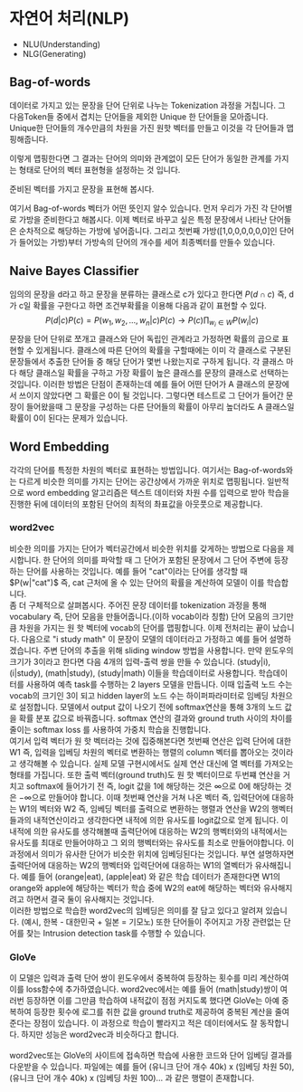 # 자연어 처리(NLP)

- NLU(Understanding)
- NLG(Generating)

## Bag-of-words

데이터로 가지고 있는 문장을 단어 단위로 나누는 Tokenization 과정을 거칩니다. 그 다음Token들 중에서 겹치는 단어들을 제외한 Unique 한 단어들을 모아줍니다. Unique한 단어들의 개수만큼의 차원을 가진 원핫 벡터를 만들고 이것을 각 단어들과 맵핑해줍니다. 

이렇게 맵핑한다면 그 결과는 단어의 의미와 관계없이 모든 단어가 동일한 관계를 가지는 형태로 단어의 벡터 표현형을 설정하는 것 입니다. 

준비된 벡터를 가지고 문장을 표현해 봅시다. 

여기서 Bag-of-words 벡터가 어떤 뜻인지 알수 있습니다. 먼저 우리가 가진 각 단어별로 가방을 준비한다고 해봅시다. 이제 벡터로 바꾸고 싶은 특정 문장에서 나타난 단어들은 순차적으로 해당하는 가방에 넣어줍니다. 그리고 첫번째 가방([1,0,0,0,0,0,0]인 단어가 들어있는 가방)부터 가방속의 단어의 개수를 세어 최종벡터를 만들수 있습니다.  

## Naive Bayes Classifier

임의의 문장을 d라고 하고 문장을 분류하는 클래스로 c가 있다고 한다면 $P(d \cap c)$ 즉, d가 c일 확률을 구한다고 하면 조건부확률을 이용해 다음과 같이 표현할 수 있다. $$P(d | c)P(c)=P(w_1, w_2, ..., w_n|c)P(c) \to P(c)\prod _{w_i \in W}P(w_i|c)$$ 
문장을 단어 단위로 쪼개고 클래스와 단어 독립인 관계라고 가정하면 확률의 곱으로 표현할 수 있게됩니다.
클래스에 따른 단어의 확률을 구할때에는 이미 각 클래스로 구분된 문장들에서 추출한 단어들 중 해당 단어가 몇번 나왔는지로 구하게 됩니다. 
각 클래스 마다 해당 클래스일 확률을 구하고 가장 확률이 높은 클래스를 문장의 클래스로 선택하는 것입니다. 이러한 방법은 단점이 존재하는데 예를 들어 어떤 단어가 A 클래스의 문장에서 쓰이지 않았다면 그 확률은 0이 될 것입니다. 그렇다면 테스트로 그 단어가 들어간 문장이 들어왔을때 그 문장을 구성하는 다른 단어들의 확률이 아무리 높더라도 A 클래스일 확률이 0이 된다는 문제가 있습니다.

## Word Embedding

각각의 단어를 특정한 차원의 벡터로 표현하는 방법입니다. 여기서는 Bag-of-words와는 다르게 비슷한 의미를 가지는 단어는 공간상에서 가까운 위치로 맵핑됩니다. 일반적으로 word embedding 알고리즘은 텍스트 데이터와 차원 수를 입력으로 받아 학습을 진행한 뒤에 데이터의 포함된 단어의 최적의 촤표값을 아웃풋으로 제공합니다.

### word2vec
비슷한 의미를 가지는 단어가 벡터공간에서 비슷한 위치를 갖게하는 방법으로 다음을 제시합니다. 한 단어의 의미를 파악할 때 그 단어가 포함된 문장에서 그 단어 주변에 등장하는 단어를 사용하는 것입니다. 예를 들어 "cat"이라는 단어를 생각할 때 $P(w|"cat")$ 즉, cat 근처에 올 수 있는 단어의 확률을 계산하여 모델이 이를 학습합니다.<br>
좀 더 구체적으로 살펴봅시다.
주어진 문장 데이터를 tokenization 과정을 통해 vocabulary 즉, 단어 모음을 만들어줍니다.(이하 vocab이라 칭함) 단어 모음의 크기만큼 차원을 가지는 원 핫 벡터에 vocab의 단어를 맵핑합니다. 이제 전처리는 끝이 났습니다.
다음으로 "i study math" 이 문장이 모델의 데이터라고 가정하고 예를 들어 설명하겠습니다. 주변 단어의 추출을 위해 sliding window 방법을 사용합니다. 만약 윈도우의 크기가 3이라고 한다면 다음 4개의 입력-출력 쌍을 만들 수 있습니다. (study|i), (i|study), (math|study), (study|math) 이들을 학습데이터로 사용합니다. 학습데이터를 사용하여 예측 task를 수행하는 2 layers 모델을 만듭니다. 이때 입출력 노드 수는 vocab의 크기인 3이 되고 hidden layer의 노드 수는 하이퍼파라미터로 임베딩 차원으로 설정합니다. 모델에서 output 값이 나오기 전에 softmax연산을 통해 3개의 노드 값을 확률 분포 값으로 바꿔줍니다. softmax 연산의 결과와 ground truth 사이의 차이를 줄이는 softmax loss 를 사용하여 가중치 학습을 진행합니다.<br>
여기서 입력 벡터가 원 핫 벡터라는 것에 집중해본다면 첫번째 연산은 입력 단어에 대한 W1 즉, 입력을 입베딩 차원의 벡터로 변환하는 행렬의 column 벡터를 뽑아오는 것이라고 생각해볼 수 있습니다. 실제 모델 구현시에서도 실제 연산 대신에 열 벡터를 가져오는 형태를 가집니다. 또한 출력 벡터(ground truth)도 원 핫 벡터이므로 두번쨰 연산을 거치고 softmax에 들어가기 전 즉, logit 값을 1에 해당하는 것은 $\infty$으로 0에 해당하는 것은 $-\infty$으로 만들어야 합니다. 이때 첫번째 연산을 거쳐 나온 벡터 즉, 입력단어에 대응하는 W1의 벡터와 W2 즉, 임베딩 벡터를 출력으로 변환하는 행렬과 연산을 W2의 행벡터들과의 내적연산이라고 생각한다면 내적에 의한 유사도를 logit값으로 얻게 됩니다. 이 내적에 의한 유사도를 생각해볼때 출력단어에 대응하는 W2의 행벡터와의 내적에서는 유사도를 최대로 만들어야하고 그 외의 행벡터와는 유사도를 최소로 만들어야합니다. 이 과정에서 의미가 유사한 단어가 비슷한 위치에 임베딩된다는 것입니다. 부연 설명하자면 출력단어에 대응하는 W2의 행벡터와 입력단어에 대응하는 W1의 열벡터가 유사해집니다. 예를 들어 (orange|eat), (apple|eat) 와 같은 학습 데이터가 존재한다면 W1의 orange와 apple에 해당하는 벡터가 학습 중에 W2의 eat에 해당하는 벡터와 유사해지려고 하면서 결국 둘이 유사해지는 것입니다. <br>
이러한 방법으로 학습한 word2vec의 임베딩은 의미를 잘 담고 있다고 알려져 있습니다. (예시, 한복 - 대한민국 + 일본 = 기모노) 또한 단어들이 주어지고 가장 관련없는 단어를 찾는 Intrusion detection task를 수행할 수 있습니다. 
### GloVe
이 모델은 입력과 출력 단어 쌍이 윈도우에서 중복하여 등장하는 횟수를 미리 계산하여 이를 loss함수에 추가하였습니다. word2vec에서는 예를 들어 (math|study)쌍이 여러번 등장하면 이를 그만큼 학습하여 내적값이 점점 커지도록 했다면 GloVe는 아예 중복하여 등장한 횟수에 로그를 취한 값을 ground truth로 제공하여 중복된 계산을 줄여준다는 장점이 있습니다. 이 과정으로 학습이 빨라지고 적은 데이터에서도 잘 동작합니다. 하지만 성능은 word2vec과 비슷하다고 합니다. <br><br>
word2vec또는 GloVe의 사이트에 접속하면 학습에 사용한 코드와 단어 임베딩 결과를 다운받을 수 있습니다. 파일에는 예를 들어 (유니크 단어 개수 40k) x (임베딩 차원 50),  (유니크 단어 개수 40k) x (임베딩 차원 100)... 과 같은 행렬이 존재합니다.
